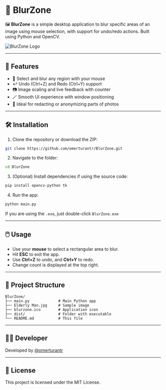 # 🔵 BlurZone

🖼️ **BlurZone** is a simple desktop application to blur specific areas of an image using mouse selection, with support for undo/redo actions. Built using Python and OpenCV.

![BlurZone Logo](https://raw.githubusercontent.com/omerturantr/BlurZone/main/BlurZone%20Icon.ico)

---

## 🚀 Features

- 🎯 Select and blur any region with your mouse
- ↩️ Undo (Ctrl+Z) and Redo (Ctrl+Y) support
- 📷 Image scaling and live feedback with counter
- 🪄 Smooth UI experience with window positioning
- 🧠 Ideal for redacting or anonymizing parts of photos

---

## 🛠️ Installation

1. Clone the repository or download the ZIP:
```bash
git clone https://github.com/omerturantr/BlurZone.git
```

2. Navigate to the folder:
```bash
cd BlurZone
```

3. (Optional) Install dependencies if using the source code:
```bash
pip install opencv-python tk
```

4. Run the app:
```bash
python main.py
```

If you are using the `.exe`, just double-click `BlurZone.exe`

---

## 🖱️ Usage

- Use your **mouse** to select a rectangular area to blur.
- Hit **ESC** to exit the app.
- Use **Ctrl+Z** to undo, and **Ctrl+Y** to redo.
- Change count is displayed at the top right.

---

## 📁 Project Structure

```
BlurZone/
├── main.py             # Main Python app
├── Elderly Man.jpg     # Sample image
├── blurzone.ico        # Application icon
├── dist/               # Folder with executable
└── README.md           # This file
```

---

## 👨‍💻 Developer

Developed by [@omerturantr](https://github.com/omerturantr)

---

## 📄 License

This project is licensed under the MIT License.